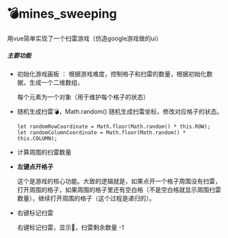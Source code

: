 # 💣mines_sweeping

用vue简单实现了一个扫雷游戏（仿造google游戏做的ui）

##### 主要功能

- 初始化游戏画板 ： 根据游戏难度，控制格子和扫雷的数量，根据初始化数据，生成一个二维数组，

  每个元素为一个对象（用于维护每个格子的状态）

- 随机生成扫雷💣，Math.random() 随机生成扫雷坐标，修改对应格子的状态。

  ```
  let randomRowCoordinate = Math.floor(Math.random() * this.ROW);
  let randomColumnCoordinate = Math.floor(Math.random() * this.COLUMN);
  ```

- 计算周围的扫雷数量

- **左键点开格子**

  这个是游戏的核心功能。大致的逻辑就是，如果点开一个格子周围没有扫雷，打开周围的格子，如果周围的格子里还有空白格（不是空白格就显示周围扫雷数量），继续打开周围的格子（这个过程是递归的）。

- 右键标记扫雷

  右键标记扫雷，显示🚩，扫雷剩余数量 -1





